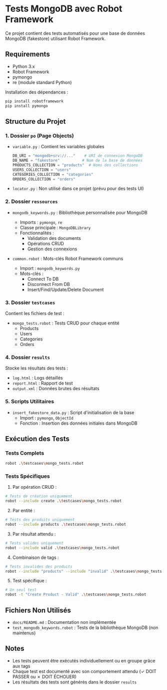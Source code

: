 # Tests MongoDB avec Robot Framework

Ce projet contient des tests automatisés pour une base de données MongoDB (fakestore) utilisant Robot Framework.

## Requirements

- Python 3.x
- Robot Framework
- pymongo
- re (module standard Python)

Installation des dépendances :
```bash
pip install robotframework
pip install pymongo
```

## Structure du Projet

### 1. Dossier `po` (Page Objects)
- `variable.py` : Contient les variables globales
  ```python
  DB_URI = "mongodb+srv://..."    # URI de connexion MongoDB
  DB_NAME = "fakestore"          # Nom de la base de données
  PRODUCTS_COLLECTION = "products"  # Noms des collections
  USERS_COLLECTION = "users"
  CATEGORIES_COLLECTION = "categories"
  ORDERS_COLLECTION = "orders"
  ```
- `locator.py` : Non utilisé dans ce projet (prévu pour des tests UI)

### 2. Dossier `ressources`
- `mongodb_keywords.py` : Bibliothèque personnalisée pour MongoDB
  - Imports : `pymongo`, `re`
  - Classe principale : `MongoDBLibrary`
  - Fonctionnalités :
    - Validation des documents
    - Opérations CRUD
    - Gestion des connexions
    
- `common.robot` : Mots-clés Robot Framework communs
  - Import : `mongodb_keywords.py`
  - Mots-clés :
    - Connect To DB
    - Disconnect From DB
    - Insert/Find/Update/Delete Document

### 3. Dossier `testcases`
Contient les fichiers de test :
- `mongo_tests.robot` : Tests CRUD pour chaque entité
  - Products
  - Users
  - Categories
  - Orders

### 4. Dossier `results`
Stocke les résultats des tests :
- `log.html` : Logs détaillés
- `report.html` : Rapport de test
- `output.xml` : Données brutes des résultats

### 5. Scripts Utilitaires
- `insert_fakestore_data.py` : Script d'initialisation de la base
  - Import : `pymongo`, `ObjectId`
  - Fonction : Insertion des données initiales dans MongoDB

## Exécution des Tests

### Tests Complets
```bash
robot .\testcases\mongo_tests.robot
```

### Tests Spécifiques

1. Par opération CRUD :
```bash
# Tests de création uniquement
robot --include create .\testcases\mongo_tests.robot
```

2. Par entité :
```bash
# Tests des produits uniquement
robot --include products .\testcases\mongo_tests.robot
```

3. Par résultat attendu :
```bash
# Tests valides uniquement
robot --include valid .\testcases\mongo_tests.robot
```

4. Combinaison de tags :
```bash
# Tests invalides des produits
robot --include "products" --include "invalid" .\testcases\mongo_tests.robot
```

5. Test spécifique :
```bash
# Un seul test
robot -t "Create Product - Valid" .\testcases\mongo_tests.robot
```

## Fichiers Non Utilisés
- `docs/README.md` : Documentation non implémentée
- `test_mongodb_keywords.robot` : Tests de la bibliothèque MongoDB (non maintenus)

## Notes
- Les tests peuvent être exécutés individuellement ou en groupe grâce aux tags
- Chaque test est documenté avec son comportement attendu (✓ DOIT PASSER ou ✗ DOIT ÉCHOUER)
- Les résultats des tests sont générés dans le dossier `results`
